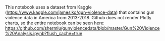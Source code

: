 This notebook uses a dataset from Kaggle (https://www.kaggle.com/jameslko/gun-violence-data) that contains gun violence data in America from 2013-2018. Github does not render Plotly charts, so the entire notebook can be seen here: https://github.com/shermlu/gunviolencedata/blob/master/Gun%20Violence%20Analysis.ipynb?flush_cache=true
